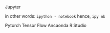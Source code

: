 Jupyter


in other words: 
`ipython - notebook`
hence, `ipy nb`


Pytorch
Tensor Flow
Ancaonda
R Studio 
